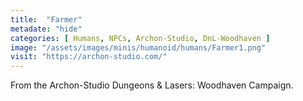 ```yaml
---
title:  "Farmer"
metadate: "hide"
categories: [ Humans, NPCs, Archon-Studio, DnL-Woodhaven ]
image: "/assets/images/minis/humanoid/humans/Farmer1.png"
visit: "https://archon-studio.com/"
---
```

From the Archon-Studio Dungeons & Lasers: Woodhaven Campaign.